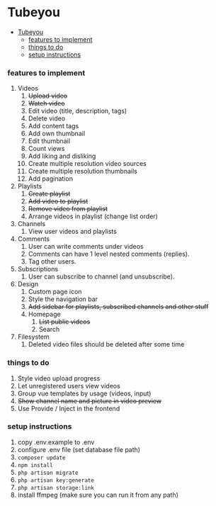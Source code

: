 
# Tubeyou

- [Tubeyou](#tubeyou)
    - [features to implement](#features-to-implement)
    - [things to do](#things-to-do)
    - [setup instructions](#setup-instructions)


### features to implement

1. Videos
   1. ~~Upload video~~
   2. ~~Watch video~~
   3. Edit video (title, description, tags)
   4. Delete video
   5. Add content tags
   6. Add own thumbnail
   7. Edit thumbnail
   8. Count views
   9. Add liking and disliking
   10. Create multiple resolution video sources
   11. Create multiple resolution thumbnails
   12. Add pagination
2. Playlists
   1. ~~Create playlist~~
   2. ~~Add video to playlist~~
   3. ~~Remove video from playlist~~
   4. Arrange videos in playlist (change list order)
3. Channels
   1. View user videos and playlists
4. Comments
   1. User can write comments under videos
   2. Comments can have 1 level nested comments (replies).
   3. Tag other users.
5. Subscriptions
   1. User can subscribe to channel (and unsubscribe).
6. Design
   1. Custom page icon
   2. Style the navigation bar
   3. ~~Add sidebar for playlists, subscribed channels and other stuff~~
   4. Homepage
      1. ~~List public videos~~
      2. Search
7. Filesystem
   1. Deleted video files should be deleted after some time

### things to do

1. Style video upload progress
2. Let unregistered users view videos
3. Group vue templates by usage (videos, input)
4. ~~Show channel name and picture in video preview~~
5. Use Provide / Inject in the frontend

### setup instructions

1. copy .env.example to .env
2. configure .env file (set database file path)
3. ``` composer update ```
4. ``` npm install ```
5. ``` php artisan migrate ```
6. ``` php artisan key:generate ```
7. ``` php artisan storage:link ```
8. install ffmpeg (make sure you can run it from any path)
